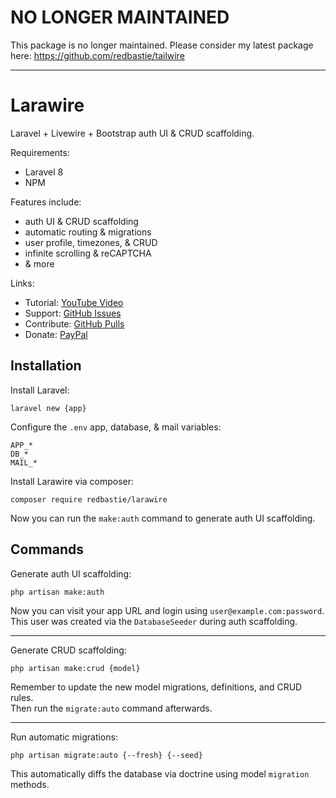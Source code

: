 # NO LONGER MAINTAINED

This package is no longer maintained. Please consider my latest package here: https://github.com/redbastie/tailwire

-----

# Larawire

Laravel + Livewire + Bootstrap auth UI & CRUD scaffolding.

Requirements:

- Laravel 8
- NPM

Features include:

- auth UI & CRUD scaffolding
- automatic routing & migrations
- user profile, timezones, & CRUD
- infinite scrolling & reCAPTCHA
- & more

Links:

- Tutorial: [YouTube Video](https://www.youtube.com/watch?v=Tr_r3dFEDi0)
- Support: [GitHub Issues](https://github.com/redbastie/larawire/issues)
- Contribute: [GitHub Pulls](https://github.com/redbastie/larawire/pulls)
- Donate: [PayPal](https://www.paypal.com/paypalme2/kjjdion)

## Installation

Install Laravel:
    
    laravel new {app}

Configure the `.env` app, database, & mail variables:

    APP_*
    DB_*
    MAIL_*

Install Larawire via composer:

    composer require redbastie/larawire

Now you can run the `make:auth` command to generate auth UI scaffolding.

## Commands

Generate auth UI scaffolding:

    php artisan make:auth

Now you can visit your app URL and login using `user@example.com:password`.<br>
This user was created via the `DatabaseSeeder` during auth scaffolding.

---

Generate CRUD scaffolding:

    php artisan make:crud {model}

Remember to update the new model migrations, definitions, and CRUD rules.<br> 
Then run the `migrate:auto` command afterwards.

---

Run automatic migrations:

    php artisan migrate:auto {--fresh} {--seed}

This automatically diffs the database via doctrine using model `migration` methods.
